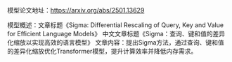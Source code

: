 模型论文地址：https://arxiv.org/abs/2501.13629

模型概述：文章标题《Sigma: Differential Rescaling of Query, Key and Value for Efficient Language Models》
中文文章标题《Sigma：查询、键和值的差异化缩放以实现高效的语言模型》
文章内容：提出Sigma方法，通过查询、键和值的差异化缩放优化Transformer模型，提升计算效率并降低内存需求。
